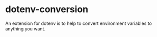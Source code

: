 # dotenv-conversion
An extension for dotenv is to help to convert environment variables to anything you want.
